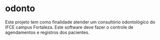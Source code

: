 # odonto
Este projeto tem como finalidade atender um consultório odontológico do IFCE campus Fortaleza. 
Este software deve fazer o controle de agendamentos e registros dos pacientes.
